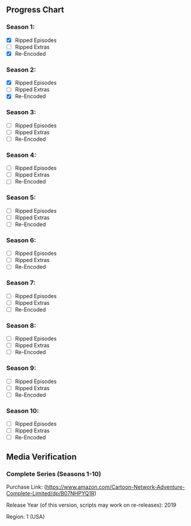 ## Progress Chart

### Season 1:

   - [X] Ripped Episodes
   - [ ] Ripped Extras
   - [X] Re-Encoded

### Season 2:

   - [X] Ripped Episodes
   - [ ] Ripped Extras
   - [X] Re-Encoded

### Season 3:

   - [ ] Ripped Episodes
   - [ ] Ripped Extras
   - [ ] Re-Encoded
   
### Season 4:

   - [ ] Ripped Episodes
   - [ ] Ripped Extras
   - [ ] Re-Encoded
   
### Season 5:

   - [ ] Ripped Episodes
   - [ ] Ripped Extras
   - [ ] Re-Encoded
   
### Season 6:

   - [ ] Ripped Episodes
   - [ ] Ripped Extras
   - [ ] Re-Encoded
   
### Season 7:

   - [ ] Ripped Episodes
   - [ ] Ripped Extras
   - [ ] Re-Encoded
   
### Season 8:

   - [ ] Ripped Episodes
   - [ ] Ripped Extras
   - [ ] Re-Encoded
   
### Season 9:

   - [ ] Ripped Episodes
   - [ ] Ripped Extras
   - [ ] Re-Encoded
   
### Season 10:

   - [ ] Ripped Episodes
   - [ ] Ripped Extras
   - [ ] Re-Encoded

## Media Verification 

### Complete Series (Seasons 1-10)

Purchase Link: (https://www.amazon.com/Cartoon-Network-Adventure-Complete-Limited/dp/B07NHPYQ1R)

Release Year (of this version, scripts may work on re-releases): 2019

Region: 1 (USA)
